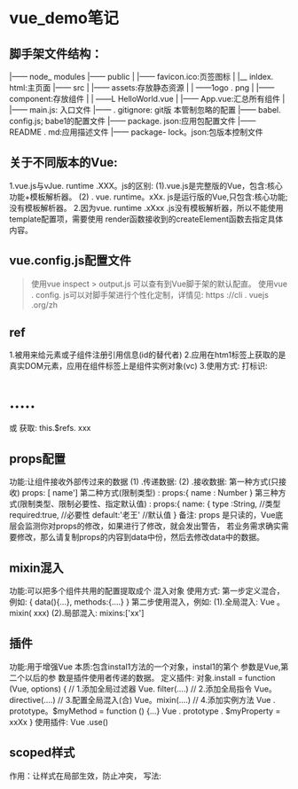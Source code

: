 # vue_demo笔记
## 脚手架文件结构：
|—— node_ modules 
|—— public
|     |—— favicon.ico:页签图标
|     |__ inldex. html:主页面
|—— src
|     |—— assets:存放静态资源
|     |     ——1ogo . png
|     |—— component:存放组件
|     |     ——L HelloWorld.vue
|     |—— App.vue:汇总所有组件
|     |—— main.js: 入口文件 
|—— . gitignore: git版 本管制忽略的配置
|—— babel. config.js; babe1的配置文件
|—— package. json:应用包配置文件
|—— README . md:应用描述文件
|—— package- lock。json:包版本控制文件
## 关于不同版本的Vue:
  1.vue.js与vJue. runtime .XXX。js的区别:
    (1).vue.js是完整版的Vue，包含:核心功能+模板解析器。
    (2) . vue. runtime。xXx. js是运行版的Vue,只包含:核心功能;没有模板解析器。
  2.因为vue. runtime .xXxx .js没有模板解析器，所以不能使用template配置项，需要使用
    render函数接收到的createElement函数去指定具体内容。
## vue.config.js配置文件
>  使用vue inspect > output.js 可以查有到Vue脚于架的默认配直。
>  使用vue . config. js可以对脚手架进行个性化定制，详情见: https ://cli . vuejs .org/zh

## ref
  1.被用来给元素或子组件注册引用信息(id的替代者)
  2.应用在htm1标签上获取的是真实DOM元素，应用在组件标签上是组件实例对象(vc)
  3.使用方式:
    打标识: <h1 ref="xxx">.....</h1> 或<School ref=" xxx" ></School>
    获取: this.$refs. xxx
## props配置
  功能:让组件接收外部传过来的数据
  (1) .传递数据:
    <Demo name= "xxx"/>
  (2) .接收数据: 
    第一种方式(只接收)
      props: [ name']
  第二种方式(限制类型) :
    props:{
      name : Number
    }
  第三种方式(限制类型、限制必要性、指定默认值) :
    props:{
      name: {
        type :String, //类型
        required:true, //必要性
        default:'老王' //默认值
    }
  备注: props 是只读的，Vue底层会监测你对props的修改，如果进行了修改，就会发出警告，
  若业务需求确实需要修改，那么请复制props的内容到data中份，然后去修改data中的数据。
## mixin混入
  功能:可以把多个组件共用的配置提取成个 混入对象
  使用方式: 
  第一步定义混合，例如:
    {
     data(){...},
     methods:{....}
    }
  第二步使用混入，例如:
    (1).全局混入: Vue 。mixin( xxx)
    (2).局部混入: mixins:['xx']
## 插件
  功能:用于增强Vue
  本质:包含instal1方法的一个对象，instal1的第个 参数是Vue,第二个以后的参 数是插件使用者传递的数据。
  定义插件:
    对象.install = function (Vue, options) {
    // 1.添加全局过滤器
      Vue. filter(....)
    // 2.添加全局指令
      Vue。directive(....)
    // 3.配置全局混入(合)
      Vue。mixin(....)
   // 4.添加实例方法
    Vue . prototype。$myMethod = function () {...}
    Vue . prototype . $myProperty = xxXx 
   }
  使用插件: Vue .use()
## scoped样式
  作用：让样式在局部生效，防止冲突，
  写法: <style scoped>
## 组件的自定义事件
  1.丁种组件间通信的方式，适用于:子组件===>父组件
  2.使用场景: A是父组件, B是子组件, B想给A传数据,那么就要在A中给B绑定自定义事件(事件的回调在A中)。
  3.绑定自定义事件:
    1.第-种方式，在父组件中: <Demo @atguigu="test"/> 或<Demo v-on:atguigu="test"/>
    2.第二种方式，在父组件中: 
      <Demo ref="demo"/>
       mounted(){
       this .$refs.xxx. $on(' atguigu' ,this.test)
       }
    3.若想让自定义事件只能触发-次，可以使用once修饰符，或$once方法。
  4.触发自定义事件: this. $emit('atguigu'，数据)
  5.解绑自定义事件this. $off(' atguigu' )
  6.组件上也可以绑定原生DOM事件，需要使用native修饰符。
  7.注意:通过this. $refs . xxx. $on( 'atguigu'，回调)绑定自定义事件时，回调要么配置在methods中，要么用箭头函数，否则this指向会出问题!
## 消息汀岡与友布(pubsub)
    1.一种组件问通信的方式，适用于任意组件问通信。
    2. 使用步骤:
      1. 安装pubsub: npm i pubsub-js
      2.引入: import pubsub from 'pubsub-js'
      3.接收数据: A组件想接收数据，则在A组件中订阅消息，订阅的回调留在A组件自身。
        methods()(
        demo(data)(.....
          )
        mounted() (
          this.pid . pubsub. subscribe( 'xж*" ,this.demo) //订阅消息
        )    
    4. 提供数据: pubsub -publish('xx" ,数据)
    5. 最好在bebeforeDestory钩子中，用PubSub.unsubscpibe(pid)去<span sty1e="color:red">取消订阅</span>
## nextTick
  1.语法: this. SnextTick(团调函数)
  2.作用:在下一-次 DOM更新结束后执行其指定的回调。
  3.什么时候用:当改变数据后，要基于更新后的新DOM进行某些操作时，要在nextTick所指定的回调函数中执行。
## 3.写法:
  1.准备好样式:
    元素进入的样式:
      1, v-enter:进入的起点
      2. v-enter-active;进入过程中
      3. venter-40:进入的降点
    ●元素离开的样式:
      1. vleave:离开的起点
      2. -leave-active:离开过程中
      3. v-leave-to:离开的峰点  
  2.使用transition包真要过度的元素，并配置name属性:
    <transition name='hello'>
    <h1 v-show="isShow">你好呀</h1>
    </transition>
  3.备注:若有多个元素需要过度，则需要使用: ctramsition-group), 且每个元素都要指定key值。
## vue脚手架配置代理
  方法一
    在vue.config.js中添加如下配置: .
    devServer:{
    proxy:"http://localhost:5000
    说明:
      1.优点:配置简单,请求资源时直接发给前端(8080) 即可。
      2.缺点:不能配置多个代理，不能灵活的控制请求是否走代理。
      3.工作方式:若按照上述配置代理，当请求了前端不存在的资源时，那么该请求会转发给服务器(优先匹配前端资源)
  方法二
    编写vue.config.js配置具体代理规则:
    module. exports = {
       devServer:
       proxy: {
       '/api1': {// 匹配所有以'/apil '开头的请求路径
       target: 'http://localhost:5000',// 代理目标的基础路径
       changeOrigin: true,
       pathRewrite: {'^/api1': ''}
       },
       '/api2': {//匹配所有以'/api2' 开头的请求路径
       target: ' http://localhost:5001',//代理目标的基础路径
       changeOrigin: true,
       pathRewrite: {'^/api2': "'}
        }
       }
      }
      /*
        changeOrigin设置为true时，服务器收到的请求头中的host为: localhost: 5000
        changeOrigin设置为false时，服务器收到的请求头中的host为: localhost: 8080
        changeOrigin默认值为true
      */
    说明:
      1.优点:可以配置多个代理，且可以灵活的控制请求是否走代理。
      2.缺点:配置略微繁琐，请求资源时必须加前缀。
## 插槽
  1.作用:让父组件可以向子组件指定位置插入htm结构，也是- -种组件间通信的方式，适用于父组件===>子组件。
  2.分类:默认插槽、具名插槽、作用域插槽
  3.使用方式:
    1.默认插槽:
      父组件中，
        <Category>
        <div>htm1结构1</div>
        </Category>
      子组件中，
        <template>
        <div>
        <1--定义插槽-->
        <slot>插槽默认内容...</slot>
        </div>
        </template>
    2.具名插槽:
      父组件中:
        <Category>
        <template slot="center">
        <div>html1</div>
        </template>
        <template v-slot='footer'>
        <div>htm12</div>
        </template>
        </Category>
      子组件中，
        <template>
        <div>
        <!--定乂插槽-->
        <slot name="center" >内容..</slot>
        <slot namea="footer" >内容2...</slot>
        </div>
        </template>
    3. 作用域插槽:
      1.理解:数据在组件的自身，但根据数据生成的结构需要组件的使用者来决定。 (games数据在Category组件中， 但使用
      数据所遍历出来的结构由App组件决定)
      2. 具体编码:
      父组件中，
        <Category>
        <template scope="scopeData">
        <1人生成的是u1列表-->
        <ul>
        <li v-for="g in scopeData-games" :key="g">{{e}}</li>
        </ul>
        </template>
        </Category>
        <Category>
        <template slot-scope=" scopeData">
        <!--生成的是h4柝題-->
        <h4 v-for="g in scopeData.games" :key="g">{{8}}</h4>
        </template>
        </Category>
      子组件中，
        <template>
        <div>
        <slot :ganesa="games"></slot>
        </div>
        </template>
        <script>
        export default {
        name: 'Category'。
        props:['title'],
        //数据在子组件自身
        data() {
        return{
        games:['红色警戒"，"穿越火线"，“劲舞团'，‘超级玛丽']
        )
        </script>
## |Vuex
  1.概念
    在Vue中实现集中式状态(数据)管理的一个Vue插件,对vue应用中多个组件的共享状态进行集中式的管理(读/写)， 也是- 种组件
    间通信的方式，且适用于任意组件间通信。
  2.何时使用?
    多个组件需要共享数据时
  3.搭建vuex环境
    1. 创建文件: src/store/ index.js
      引入Vue核心库
      import Vue from 'vue '
      引入Vuex
      import Vuex from 'vuex'
      //应用Vuex插件
      Vue.use(Vuex)
      //准备actions对象一响应组件 中用户的动作
      const actions = (]
      //准备mutations对象一修改state中的数据
      const mutations = f ]
      //准备state对象一保存具 体的数据
      const state = (]
      //6J3#AEstore
      export default new Vuex. Store({
      actions ,
      mutations,
      state
      })
    2.在main.js中創建vm吋侍入store配置項
      引入store
      import store from ' ./store'
      //创建vm
      new Vue({
      el: '#app',
      render: h => h(App),
      store
      })
  4.基本使用
    1.初始化数据、配置actions、配置mutations，操作文件store.js
    //引入vue核心库
    import Vue from 'vue "
    //引入vuex
    import Vuex from 'vuex "
    //引用vuex
    Vue.use(Vuex)
    const actions = {
      //响应组件中加的动作
      jia(context,value){
            console.log(' actions中的jia被调用了" , miniStore ,value)
            context. commit( 'JIA' ,value)
          },
      }
    const mutations = {
    //执行加
        JIA(state,value)f
         console.log( " mutations中的JIA被调用了" , state,value)
            state.sum += value 
          }
        }
    //初始化数据
    const state ={
    sum:0
    )
    //创建并暴露store
    export default new Vuex. Store((
      actions ,
      mutations,
      state,
    })
    2.组件中读取vuex中的数据: $store. state. sum |
    3.组件中修改vuex中的数据: $store.dispatch( 'action中的方法名'，数据)或$store. commit(，mutations中的方法名' ,数据)
    备注:若没有网络请求或其他业务逻辑，组件中也可以越过actions,即不写dispatch,直接编写commit
  5.getters的使用
    1.概念:当state中的数据需要经过加工后再使用时，可以使用getters加工。
    2.在store.js中追加getters配置
    const getters = {
    bigSum(state){
    return state.sum * 10
    }
    //创建并暴露 store
    export default new Vuex.Store( f
      getters
    ])
    3.组件中读取数据: $store. getters . bigSum
  6.四个map方法的使用
    1. mapState方法:用于幇助我仞映射state中的数据カ汁算属性
      computed: {
      //借助mapState生成计算属性，(对象写法)
      .mapState({sum: 'sum' ,school:'school' ,subject:'subject'}),
      //借助mapState生成计算属性(数组写法)
      ...mapState(['sum', 'school', 'subject']),
      ),
    2. mapGetters方法:用于幇助我們映射getters中的数据カ汁算属性
      computed:
      // 借助mapGetters生成计算属性: bigSum (对象写法)
      ...mapGetters({bigSum: 'bigSum'}),
      1/#B)mapGetters生成计算属性- bigSum (数组写法)
      .. . mapGetters(['bigSum'])
      ),
    3. mapActions方法:用于幇助我們生成与actions 対活的方法，即:包含$store . dispatch(xx)的凾数
      methods:{
      //fmapActionsE59: incrementOdd, incrementWait (对象形式)
      ...mapActions((increment0dd: 'jia0dd' , incrementWait: 'jiaWait'))
      //fmapActions5t; increment0dd. incrementWait (数组形式)
      . .mapActions(['jia0dd' , " jiaWait'])
      }
    4. mapMutations方法:用于幇助我們生成与mutations対活的方法，即:包含$store. commit(xxx)的凾数
      methods:{
      //fmapActions生成: increment. decrement (对象形式)
      .. . mapMutations((increment: 'JIA' ,decrement:'JIAN']),
      //RimapMutations生成; JIA. JIAN (数组形式)
      .mapMutations(['JIA','JIAN']),
      }
      备注: mapActions 与mapMutations使用时，若需要传递参数需要:在模板中绑定事件时传递好参数，否则参数是事件对象。
  7.模块化+命名空间
    1.目的:让代码更好维护，让多种数据分类更加明确。
    2.修改store.js
      const countAbout = {
      namespaced:true,//开启命名空间
      state:{x:1},
      mutations :
      { ... },
      actions: { ... },
      getters:
        bigSum(state){
         return state.sum寒10
          }
        }
      }
      const personAbout = {
        namespaced:true,//开启命名空间
        state:{ ... },
        mutations: { ... },
        actions: { ... }
      }
      const store = new Vuex. Store({
          modules: {
          countAbout ,
          personAbout
        }
      })
    3.开启命名空间后,组件中读取state数据:
      //方式一:自己直接读取
      this.$store.state. personAbout.list
      //方式二:借助mapState读取:
      .. . mapState('countAbout' ,[' sum', 'school'，'subject']),
    4.开启命名空间后，组件中读取getters数据:
      //方式一:自己直接读取
      this.$store. getters [ 'personAbout/firstPersonName ' ]
      //方式二:借助mapGetters读取:
      .. . mapGetters('countAbout‘，[ 'bigSum'])
    5.开启命名空间后，组件中调用dispatch
      //方式一:自己直接dispatch
      this.$store.dispatch(' personAbout/ addPersonWang' ,person)
      //方式二:借助mapActions:
      .. . mapActions(' countAbout '，{incrementOdd: 'jiaOdd '，incrementWait: 'jiaWait'})
    6.开启命名空间后，组件中调用commit
      //方式一:自己直接commit
      this. $store. commit(' personAbout/ADD PERSON ,person)
      //方式二:借助mapMutations:
      .. . mapMutations(' countAbout '，{increment: 'JIA' , decrement: 'JIAN'}),
## 6.1router
    6.1.1 vue-router的理解
      vue的一个插件库,专i门]用来实现SPA应用←
    6.1.2对SPA应用的理解←
      1.单页 Web应用(single page web application, SPA)。。
      2.整个应用只有一 个完整的页面。。index. html
      3.点击页面中的导航链 受不会刷新页面只会做页面的局部更新。9 )
      4.数据需要通过 ajax请求获取。
    6.1.3路由的理解←
      1.什么是路由?
        1. 一个路由就是一组映射关系(key - value) 。
        2. key 为路径, value可能是function或componente
      2.路由分类
        1. 后端路由:
        1)理解: value是function,用于处理客户端提交的请求。
        2)工作过程: 服务器接收到个请求时，根据请求路径找到匹配的函数来处理请求，返回响应数据。
    6.1.4.基本使用
      1.安装vue-router, 命令: ngm i vue-router
      2.应用插件: Vue .use(VueRouter)
      3.编写router配置项:
      //引入VueRouter
      import VueRouter from ' vue-router '
      //引入Luyou组件
      import About from ' ../components/About '
      import Home from ， . . /components /Home '
      //创建router实例对象，去管理一组- -组的路由规则
      const router = new VueRouter({
      routes:[
      path: ' /about',
      component : About
      },
      path: ' /home'，,
      component : Home
      }
      })
      //暴露router
      export default router
      4.实现切换(active-class可配置高亮样式)
      <router-link active-class=" active" to="/about" >About</router-link>
      5.指定展示位置
      <router-view>< /router-view>
    6.1.5.几个注意点
      1.路由组件通常存放在pages文件夹，-般组件通常存放在components文件夹。
      2.通过切换，“隐藏" 了的路由组件，默认是被销毁掉的，需要的时候再去挂载。
      3.每个组件都有自己的$route属性，里面存储着自己的路由信息。
      4.整个应用只有一个router, 可以通过组件的$router属性获取到。
    6.1.6.多级路由(多级路由)
      1.配置路由规则，使用children配置项:
        routes:[
        {
        path: '/about',
        component:About,
        },
        path: '/home',
        component :Home,
        children:[ //通过children配置子级路由
        {
        path: 'news', //此处一定不要写: /news
        component :News
        },
        path: 'message',//此处一定不要写: /message
        component:Message
        }
        }
      2.跳转(要写完整路径) :
        <router-link to="/home/news" >News</router-link>
     6.1.7.query
       1.传递参数
         <!--跳转并携带query参数，to的字符串写法-->
         <router- link :to= " /home/ message/detail?id=666&title= iAF" >跳转 </router- link>
         <!--跳转并携带query参数，to的对象写法-->
         <router-link
         :to="{
         path:" /home/message/detail' ,
         query:{
         id:666,
         title: 'KTtF '
         }
         >跳转</router-link>
       2. 接受参数:
         $route . query.id
         $route. query.title
      6.1.8.命名路由
        1.作用:可以简化路由的跳转。
        2.如何使用
          1.给路由命名:
          {
          path:' /demo',
          component :Demo ,
          children:[
          {
          path:'test' ,
          component:Test,
          children: [
          {
          name: 'hello' //给路由命名
          path: 'welcome'，
          component :Hello,
          }
          ]
          }
        2.简化跳转:
          <1--简化前，需要写完整的路径-->
          <router-link to=" /demo/test/welcome" >跳转</router- link>
          <!--简化后，直接通过名字跳转-->
          <router-link :to=" {name : 'hello'}" >跳转</router-link>
          <!--简化写法配合传递参数-->
          <router-link
          :to="{
          name: 'hello'，
          query: {
          id:666,
          title:'你好'
          }
          }"
          >跳转</router-link>
    6.路由的params参数
      1.配置路由，声明接收params参数
      path:'/home',
      component Home ,
      children:[
      path: 'news " ,
      component :News
      ),
      (      
      component:Message,
      children:[
      (
      name:" xiangqing',
      path: " detail/:id/:title', //使用占位符声明接收params参数
      component :Detail
      ]
      )
      2. 传递参数
        <1--跳转并携带params参数，to的字符串写法-->
        <router-link :to=" /home/mes age/detail/666/fFtf " >i</router-link>
        <1--跳转并携带params参数，to的对象写法-->
        <router-link
        :to="(
        name: "xiangqing" ,
        params:{
        id:666,
        title: 'tRtF'
        }"
        >跳转</router-link>
        特别注意:路由携带params参数时， 若使用的对象写法，则不能使用path配置项，必须使用name配置!
      3.接收参数:
        $route.params.id
        $route.params.title
    7.props
      作用:让路由组件更方便的收到参数
      name: 'xiangqing',
      path: 'detail/:id',
      component :Detail,
      //第-种写法: props值为对象， 该对象中所有的key-value的组合最终都会通过props传给Detail组忤
      11 props:(a:900)
      //第二种写法: props值为布尔值，布尔值为true,则把路由收到的所有params参数通过props传给Detail组件
      11 props:true
      //第三种写法: props值为函数， 该函数返回的对象中每一组key-value都会通过props传拾Detai1组件
      props(route)(
      return
      id:route .query. id,
      title:route query.title
      )
      )
    8. <router -link>的replace属性I
      1.作用:控制路由跳转时操作浏览器历史记录的模式
      2.浏览器的历史记录有两种写入方式:分别为push和replace，push 是追加历史记录，replace 是替换当前记录。路由跳转日
      默认为push
      3.如何开启replace模式: <router-link replace ...... >News</router-link>
    9.编程式路由导航
      1.作用:不借助router-link>突現路由跳装，辻路由跳特更加灵活
      2.具体编码:
        //$router的API
        this.$router.push((
        nane:'xiangqing',
        params:{
        id:xxx,
        title:xx
        }
        })
        this. $router.replace((
        name:' xiangqing' ,
        params:f
        id:xxx,
        title:xxx
        }
        })
    10.缓存路由组件
      1.作用:让不展示的路由组件保持挂载，不被销毁。
      2.具体编码: .
      <keep-alive include="News">
      <router-view></router-view>
      </keep-alive>
    11.两个新的生命周期钩子
      1.作用:路由组件所独有的两个钩子,用于捕获路由组件的激活状态。|
      2.具体名字:
        1. activated 路由组件被激活时触发。
        2. deactivated 路由组件失活时触发。